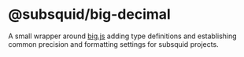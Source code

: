 # @subsquid/big-decimal

A small wrapper around [big.js](https://github.com/MikeMcl/big.js) adding type definitions 
and establishing common precision and formatting settings for subsquid projects.
